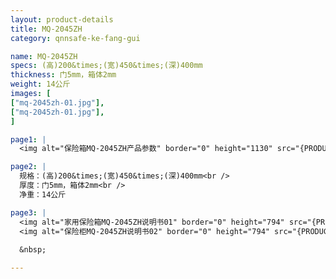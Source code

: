 ```yaml
---
layout: product-details
title: MQ-2045ZH
category: qnnsafe-ke-fang-gui

name: MQ-2045ZH
specs: (高)200&times;(宽)450&times;(深)400mm
thickness: 门5mm，箱体2mm
weight: 14公斤
images: [
["mq-2045zh-01.jpg"],
["mq-2045zh-01.jpg"],
]

page1: |
  <img alt="保险箱MQ-2045ZH产品参数" border="0" height="1130" src="{PRODUCT_IMAGES}products/twcps1.jpg" width="538" />

page2: |
  规格：(高)200&times;(宽)450&times;(深)400mm<br />
  厚度：门5mm，箱体2mm<br />
  净重：14公斤

page3: |
  <img alt="家用保险箱MQ-2045ZH说明书01" border="0" height="794" src="{PRODUCT_IMAGES}products/mq2045zh-sm01.jpg" width="538" />
  <img alt="保险柜MQ-2045ZH说明书02" border="0" height="794" src="{PRODUCT_IMAGES}products/mq2045zh-sm02.jpg" width="538" />
  
  &nbsp;

---
```

